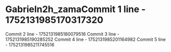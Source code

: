 # Gabrieln2h_zamaCommit 1 line - 1752131985170317320
Commit 2 line - 1752131985180079516
Commit 3 line - 1752131985190285252
Commit 4 line - 1752131985201164982
Commit 5 line - 1752131985211745516
